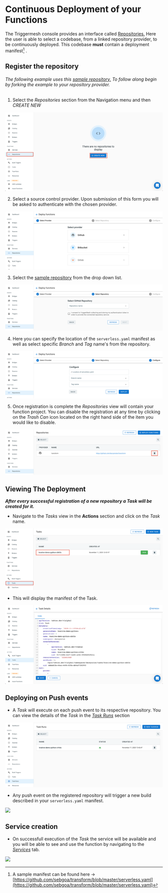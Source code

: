 # Continuous Deployment of your Functions



The Triggermesh console provides an interface called [Repositories.](https://cloud.triggermesh.io/function-triggers) Here the user is able to select a codebase, from a linked repository provider, to be continuously deployed. This codebase **must** contain a deployment manifest[^1] .


## Register the repository

###### The following example uses this [sample repository.](https://github.com/sebgoa/tmserverless) To follow along begin by forking the example to your repository provider.

1. Select the _Repositories_ section from the Navigation menu and then _CREATE NEW_

![](../images/tmRepoView.png)

2. Select a source control provider. Upon submission of this form you will be asked to authenticate with the chosen provider.

![](../images/repowiz1.png)


3. Select the  [sample repository](https://github.com/sebgoa/tmserverless) from the drop down list.

![](../images/repowiz2.png)

4. Here you can specify the location of the `serverless.yaml` manifest as well as select specific _Branch_ and _Tag_ name's from the repository.

![](../images/repowiz3.png)

5. Once registration is complete the _Repositories_ view will contain your function project. You can disable the registration at any time by clicking on the _Trash Can_ icon located on the right hand side of the item you would like to disable. 

![](../images/repowiz4.png)

## Viewing The Deployment

***After every successful registration of a new repository a _Task_ will be created for it.***

* Navigate to the _Tasks_ view in the **Actions** section and click on the _Task_ name.

![](../images/repotask.png)

* This will display the manifest of the Task.

![](../images/tmTaskYamlView.png)


## Deploying on Push events

* A _Task_ will execute on each push event to its respective repository. You can view the details of the _Task_ in the [_Task Runs_](https://cloud.triggermesh.io/taskruns) section

![](../images/tmTaskRuns.png)


* Any push event on the registered repository will trigger a new build described in your `serverless.yaml` manifest.

![](../images/repotaskrun.png)

## Service creation

* On successfull execution of the _Task_ the service will be available and you will be able to see and use the function by navigating to the [_Services_](https://cloud.triggermesh.io/services) tab.

![](../images/serviceview.png)


[^1]: A sample manifest can be found here -> [https://github.com/sebgoa/transform/blob/master/serverless.yaml](https://github.com/sebgoa/transform/blob/master/serverless.yaml)

